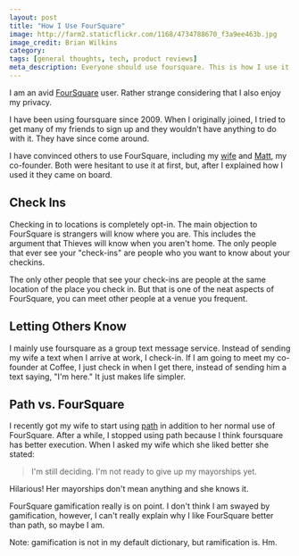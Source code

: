 ```yaml
---
layout: post
title: "How I Use FourSquare"
image: http://farm2.staticflickr.com/1168/4734788670_f3a9ee463b.jpg
image_credit: Brian Wilkins
category:
tags: [general thoughts, tech, product reviews]
meta_description: Everyone should use foursquare. This is how I use it and how I find it effective.
---
```

I am an avid [FourSquare](http://foursquare.com) user. Rather strange considering that I also enjoy my privacy.

I have been using foursquare since 2009. When I originally joined, I tried to get many of my friends to sign up and they wouldn't have anything to do with it. They have since come around.

I have convinced others to use FourSquare, including my [wife](http://twitter.com/bbtrainer) and [Matt](http://twitter.com/mattstump), my co-founder. Both were hesitant to use it at first, but, after I explained how I used it they came on board.

## Check Ins
Checking in to locations is completely opt-in. The main objection to FourSquare is strangers will know where you are. This includes the argument that Thieves will know when you aren't home. The only people that ever see your "check-ins" are people who you want to know about your checkins.

The only other people that see your check-ins are people at the same location of the place you check in. But that is one of the neat aspects of FourSquare, you can meet other people at a venue you frequent.

## Letting Others Know

I mainly use foursquare as a group text message service. Instead of sending my wife a text when I arrive at work, I check-in. If I am going to meet my co-founder at Coffee, I just check in when I get there, instead of sending him a text saying, "I'm here." It just makes life simpler.

## Path vs. FourSquare

I recently got my wife to start using [path](http://path.com) in addition to her normal use of FourSquare. After a while, I stopped using path because I think foursquare has better execution. When I asked my wife which she liked better she stated:

> I'm still deciding. I'm not ready to give up my mayorships yet.

Hilarious! Her mayorships don't mean anything and she knows it. 

FourSquare gamification really is on point. I don't think I am swayed by gamification, however, I can't really explain why I like FourSquare better than path, so maybe I am.

Note: gamification is not in my default dictionary, but ramification is. Hm.